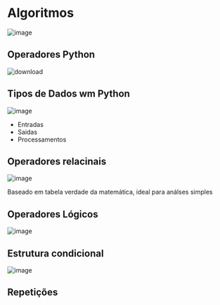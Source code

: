 # Algoritmos

![image](https://github.com/PauloCruz34/Algoritmos/assets/126684518/fcd1089a-f707-429f-b7c1-e0488187b141)

## Operadores Python

![download](https://github.com/PauloCruz34/Algoritmos/assets/126684518/fecea793-c228-4a68-9720-9500090bd8f2)

## Tipos de Dados wm Python

![image](https://github.com/PauloCruz34/Algoritmos/assets/126684518/85646829-5760-4f67-b95d-10c72cd7ee73)


* Entradas
* Saidas
* Processamentos

## Operadores relacinais

![image](https://github.com/PauloCruz34/Algoritmos/assets/126684518/71deaef5-287a-43d2-8399-7af76718fdd7)

Baseado em tabela verdade da matemática, ideal para análses simples

## Operadores Lógicos

![image](https://github.com/PauloCruz34/Algoritmos/assets/126684518/65277f63-40f7-430a-a77c-f55af64a85ca)

## Estrutura condicional

![image](https://github.com/PauloCruz34/Algoritmos/assets/126684518/fb1fe684-e012-4024-9a1d-998a2eedb5a0)

## Repetições














